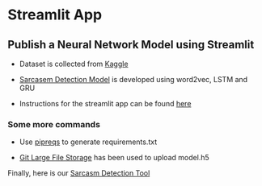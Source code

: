 # Streamlit App 
## Publish a Neural Network Model using Streamlit


* Dataset is collected from [Kaggle](https://www.kaggle.com/datasets/rmisra/news-headlines-dataset-for-sarcasm-detection)

* [Sarcasem Detection Model](https://www.kaggle.com/code/abdulbasitniazi/word2vec-glove-a-beginner-s-guide) is developed using word2vec, LSTM and GRU 

* Instructions for the streamlit app can be found [here](https://heartbeat.comet.ml/sentiment-analysis-with-python-and-streamlit-806c840906bc)

### Some more commands

* Use [pipreqs](https://softhints.com/auto-generate-requirements-txt-dependencies-python/) to generate requirements.txt

* [Git Large File Storage](https://git-lfs.com/) has been used to upload model.h5

Finally, here is our [Sarcasm Detection Tool](https://fairouzsh-streamlit-app-streamlit-app-8mb63h.streamlit.app/)




